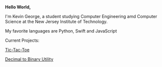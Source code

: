 <b>Hello World,</b>

I'm Kevin George, a student studying Computer Engineering amd Computer Science at the New Jersey Institute of Technology.

My favorite languages are Python, Swift and JavaScript


Current Projects:

[Tic-Tac-Toe](http://google.com)

[Decimal to Binary Utility](http://google.com)
